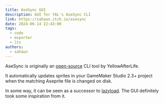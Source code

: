 ```yaml
---
title: AseSync GUI
description: GUI for YAL's AseSync CLI
link: https://sahaun.itch.io/asesync
date: 2024-06-14 22:43:00
tags:
  - code
  - exporter
  - lts
authors:
  - sahaun
---
```


AseSync is originally an [open-source](https://github.com/YAL-GameMaker-Tools/AseSync23) CLI tool by YellowAfterLife.

It automatically updates sprites in your GameMaker Studio 2.3+ project when the matching Aseprite file is changed on disk.

In some way, it can be seen as a successor to [lazyload](https://lazyeye.itch.io/lazyload). The GUI definitely took some inspiration from it.